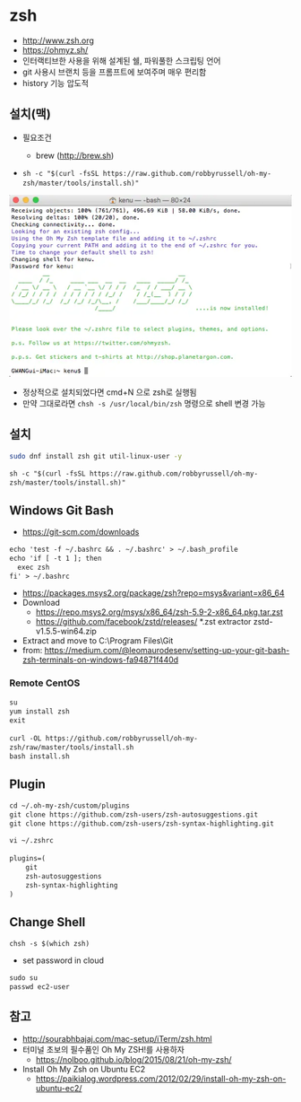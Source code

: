 # zsh

* http://www.zsh.org
* https://ohmyz.sh/
* 인터랙티브한 사용을 위해 설계된 쉘, 파워풀한 스크립팅 언어
* git 사용시 브랜치 등을 프롬프트에 보여주며 매우 편리함
* history 기능 압도적

## 설치(맥)
* 필요조건
  * brew (http://brew.sh)

* `sh -c "$(curl -fsSL https://raw.github.com/robbyrussell/oh-my-zsh/master/tools/install.sh)"`
<img src="images/zsh-installed.webp" alt="zsh installed">

* 정상적으로 설치되었다면 cmd+N 으로 zsh로 실행됨
* 만약 그대로라면 `chsh -s /usr/local/bin/zsh` 명령으로 shell 변경 가능

## 설치

```sh
sudo dnf install zsh git util-linux-user -y
```
```
sh -c "$(curl -fsSL https://raw.github.com/robbyrussell/oh-my-zsh/master/tools/install.sh)"
```

## Windows Git Bash
* https://git-scm.com/downloads

```
echo 'test -f ~/.bashrc && . ~/.bashrc' > ~/.bash_profile
echo 'if [ -t 1 ]; then
  exec zsh
fi' > ~/.bashrc
```
- https://packages.msys2.org/package/zsh?repo=msys&variant=x86_64
- Download
  - https://repo.msys2.org/msys/x86_64/zsh-5.9-2-x86_64.pkg.tar.zst
  - https://github.com/facebook/zstd/releases/ *.zst extractor zstd-v1.5.5-win64.zip
- Extract and move to C:\Program Files\Git
- from: https://medium.com/@leomaurodesenv/setting-up-your-git-bash-zsh-terminals-on-windows-fa94871f440d

### Remote CentOS
```
su
yum install zsh
exit

curl -OL https://github.com/robbyrussell/oh-my-zsh/raw/master/tools/install.sh
bash install.sh
```

## Plugin
```
cd ~/.oh-my-zsh/custom/plugins
git clone https://github.com/zsh-users/zsh-autosuggestions.git
git clone https://github.com/zsh-users/zsh-syntax-highlighting.git
```

```
vi ~/.zshrc

plugins=(
	git
    zsh-autosuggestions
    zsh-syntax-highlighting
)
```

## Change Shell
```
chsh -s $(which zsh)
```
* set password in cloud
```
sudo su
passwd ec2-user
```

## 참고
* http://sourabhbajaj.com/mac-setup/iTerm/zsh.html
* 터미널 초보의 필수품인 Oh My ZSH!를 사용하자
  * https://nolboo.github.io/blog/2015/08/21/oh-my-zsh/
* Install Oh My Zsh on Ubuntu EC2
  * https://paikialog.wordpress.com/2012/02/29/install-oh-my-zsh-on-ubuntu-ec2/
